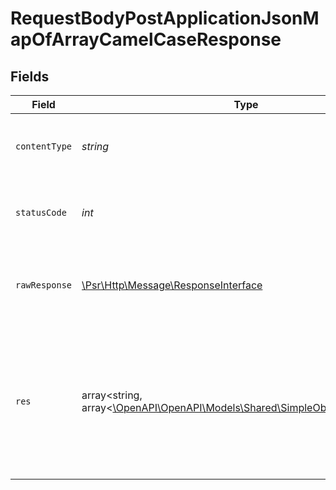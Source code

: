 # RequestBodyPostApplicationJsonMapOfArrayCamelCaseResponse


## Fields

| Field                                                                                                                      | Type                                                                                                                       | Required                                                                                                                   | Description                                                                                                                | Example                                                                                                                    |
| -------------------------------------------------------------------------------------------------------------------------- | -------------------------------------------------------------------------------------------------------------------------- | -------------------------------------------------------------------------------------------------------------------------- | -------------------------------------------------------------------------------------------------------------------------- | -------------------------------------------------------------------------------------------------------------------------- |
| `contentType`                                                                                                              | *string*                                                                                                                   | :heavy_check_mark:                                                                                                         | HTTP response content type for this operation                                                                              |                                                                                                                            |
| `statusCode`                                                                                                               | *int*                                                                                                                      | :heavy_check_mark:                                                                                                         | HTTP response status code for this operation                                                                               |                                                                                                                            |
| `rawResponse`                                                                                                              | [\Psr\Http\Message\ResponseInterface](https://www.php-fig.org/psr/psr-7/#33-psrhttpmessageresponseinterface)               | :heavy_check_mark:                                                                                                         | Raw HTTP response; suitable for custom response parsing                                                                    |                                                                                                                            |
| `res`                                                                                                                      | array<string, array<[\OpenAPI\OpenAPI\Models\Shared\SimpleObjectCamelCase](../../Models/Shared/SimpleObjectCamelCase.md)>> | :heavy_minus_sign:                                                                                                         | OK                                                                                                                         | {<br/>"mapElem1": [<br/>"...",<br/>"..."<br/>],<br/>"mapElem2": [<br/>"...",<br/>"..."<br/>]<br/>}                         |